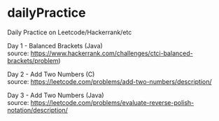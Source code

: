 # dailyPractice  
Daily Practice on Leetcode/Hackerrank/etc  

Day 1 - Balanced Brackets (Java)  
source: https://www.hackerrank.com/challenges/ctci-balanced-brackets/problem)  

Day 2 - Add Two Numbers (C)  
source: https://leetcode.com/problems/add-two-numbers/description/  

Day 3 - Add Two Numbers (Java)  
source: https://leetcode.com/problems/evaluate-reverse-polish-notation/description/  
